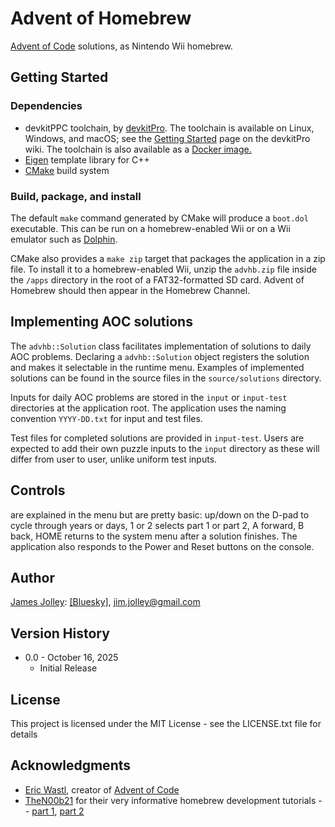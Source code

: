 # Advent of Homebrew

[Advent of Code](https://adventofcode.com/) solutions, as Nintendo Wii homebrew.

## Getting Started

### Dependencies

* devkitPPC toolchain, by [devkitPro](https://github.com/devkitpro). The toolchain is available on Linux, Windows, and macOS; see the [Getting Started](https://devkitpro.org/wiki/Getting_Started) page on the devkitPro wiki. The toolchain is also available as a [Docker image.](https://hub.docker.com/r/devkitpro/devkitppc)
* [Eigen](https://eigen.tuxfamily.org/index.php?title=Main_Page) template library for C++
* [CMake](https://cmake.org/) build system

### Build, package, and install

The default `make` command generated by CMake will produce a `boot.dol` executable. This can be run
on a homebrew-enabled Wii or on a Wii emulator such as [Dolphin](https://dolphin-emu.org/).

CMake also provides a `make zip` target that packages the application in a zip file. To install it
to a homebrew-enabled Wii, unzip the `advhb.zip` file inside the `/apps` directory in the root of a
FAT32-formatted SD card. Advent of Homebrew should then appear in the Homebrew Channel.

## Implementing AOC solutions

The `advhb::Solution` class facilitates implementation of solutions to daily AOC problems.
Declaring a `advhb::Solution` object registers the solution and makes it selectable in the runtime
menu. Examples of implemented solutions can be found in the source files in the `source/solutions`
directory.

Inputs for daily AOC problems are stored in the `input` or `input-test` directories at the
application root. The application uses the naming convention `YYYY-DD.txt` for input and test 
files. 

Test files for completed solutions are provided in `input-test`. Users are expected to add their
own puzzle inputs to the `input` directory as these will differ from user to user, unlike uniform
test inputs.

## Controls

are explained in the menu but are pretty basic: up/down on the D-pad to cycle through years or
days, 1 or 2 selects part 1 or part 2, A forward, B back, HOME returns to the system menu after a
solution finishes. The application also responds to the Power and Reset buttons on the console.

## Author

[James Jolley](https://jolley.co/): [\[Bluesky\]](https://bsky.app/profile/jolley.co), <jim.jolley@gmail.com>

## Version History

* 0.0 - October 16, 2025
    * Initial Release

## License

This project is licensed under the MIT License - see the LICENSE.txt file for details

## Acknowledgments

* [Eric Wastl](https://was.tl/), creator of [Advent of Code](https://adventofcode.com/)
* [TheN00b21](https://www.youtube.com/@BackSoon...) for their very informative homebrew
development tutorials -- [part 1](https://youtu.be/noxGGdxHbDY?si=8WqETqBtIh5mwfLW), 
[part 2](https://youtu.be/B2FMitU0AOI?si=rF7TCyn2bXLos1TN)
